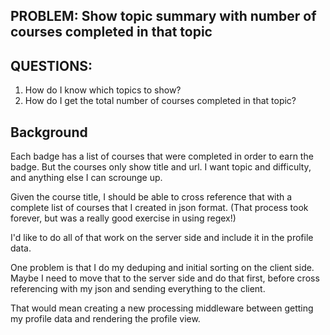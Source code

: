 
## PROBLEM: Show topic summary with number of courses completed in that topic
## QUESTIONS: 
1. How do I know which topics to show?
2. How do I get the total number of courses completed in that topic?

## Background
Each badge has a list of courses that were completed in order to earn the badge. But the courses only show title and url. I want topic and difficulty, and anything else I can scrounge up. 

Given the course title, I should be able to cross reference that with a complete list of courses that I created in json format. (That process took forever, but was a really good exercise in using regex!)

I'd like to do all of that work on the server side and include it in the profile data.

One problem is that I do my deduping and initial sorting on the client side. Maybe I need to move that to the server side and do that first, before cross referencing with my json and sending everything to the client.

That would mean creating a new processing middleware between getting my profile data and rendering the profile view.



